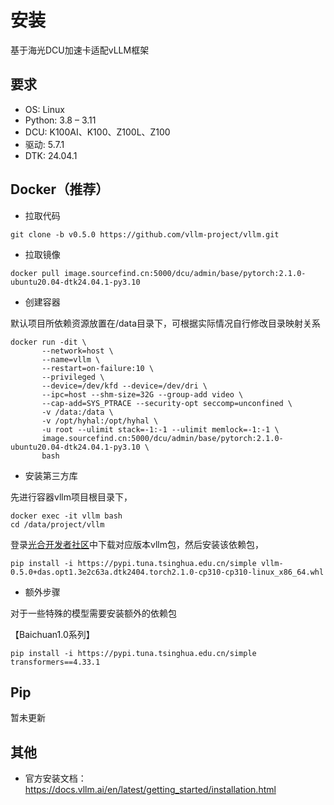 # 安装

基于海光DCU加速卡适配vLLM框架

## 要求

- OS: Linux
- Python: 3.8 – 3.11
- DCU: K100AI、K100、Z100L、Z100
- 驱动: 5.7.1
- DTK: 24.04.1

## Docker（推荐）

- 拉取代码

```
git clone -b v0.5.0 https://github.com/vllm-project/vllm.git
```

- 拉取镜像

```
docker pull image.sourcefind.cn:5000/dcu/admin/base/pytorch:2.1.0-ubuntu20.04-dtk24.04.1-py3.10
```

- 创建容器

默认项目所依赖资源放置在/data目录下，可根据实际情况自行修改目录映射关系

```
docker run -dit \
       --network=host \
       --name=vllm \
       --restart=on-failure:10 \
       --privileged \
       --device=/dev/kfd --device=/dev/dri \
       --ipc=host --shm-size=32G --group-add video \
       --cap-add=SYS_PTRACE --security-opt seccomp=unconfined \
       -v /data:/data \
       -v /opt/hyhal:/opt/hyhal \
       -u root --ulimit stack=-1:-1 --ulimit memlock=-1:-1 \
       image.sourcefind.cn:5000/dcu/admin/base/pytorch:2.1.0-ubuntu20.04-dtk24.04.1-py3.10 \
       bash
```

- 安装第三方库

先进行容器vllm项目根目录下，

```
docker exec -it vllm bash
cd /data/project/vllm
```

登录[光合开发者社区](https://cancon.hpccube.com:65024/4/main/vllm/DAS1.1.1)中下载对应版本vllm包，然后安装该依赖包，

```
pip install -i https://pypi.tuna.tsinghua.edu.cn/simple vllm-0.5.0+das.opt1.3e2c63a.dtk2404.torch2.1.0-cp310-cp310-linux_x86_64.whl
```

- 额外步骤

对于一些特殊的模型需要安装额外的依赖包

【Baichuan1.0系列】

```
pip install -i https://pypi.tuna.tsinghua.edu.cn/simple transformers==4.33.1
```

## Pip

暂未更新

## 其他

- 官方安装文档：https://docs.vllm.ai/en/latest/getting_started/installation.html
